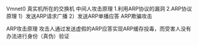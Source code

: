 Vmnet0 真实机所在的交换机
中间人攻击原理
1.利用ARP协议的漏洞
2.ARP协议原理
 1）发送ARP请求广播
 2）发送ARP单播应答
ARP欺骗攻击

ARP攻击原理
  攻击人通过发送虚假的ARP应答实现ARP缓存投毒，而受害人没有办法进行身份（真伪）验证